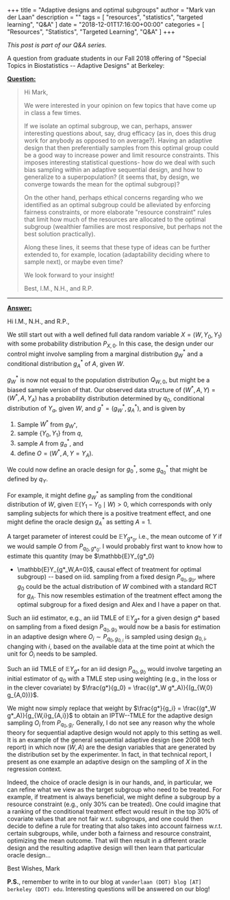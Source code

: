 +++
title = "Adaptive designs and optimal subgroups"
author = "Mark van der Laan"
description = ""
tags = [
    "resources",
    "statistics",
    "targeted learning",
    "Q&A"
]
date = "2018-12-01T17:16:00+00:00"
categories = [
    "Resources",
    "Statistics",
    "Targeted Learning",
    "Q&A"
]
+++

_This post is part of our Q&A series._

A question from graduate students in our Fall 2018 offering of "Special Topics
in Biostatistics -- Adaptive Designs" at Berkeley:

<u>**Question:**</u>

> Hi Mark,
>
> We were interested in your opinion on few topics that have come up in class
> a few times.
>
> If we isolate an optimal subgroup, we can, perhaps, answer interesting
> questions about, say, drug efficacy (as in, does this drug work for anybody
> as opposed to on average?). Having an adaptive design that then
> preferentially samples from this optimal group could be a good way to increase
> power and limit resource constraints. This imposes interesting statistical
> questions- how do we deal with such bias sampling within an adaptive
> sequential design, and how to generalize to a superpopulation? (it seems that,
> by design, we converge towards the mean for the optimal subgroup)?
>
> On the other hand, perhaps ethical concerns regarding who we identified as
> an optimal subgroup could be alleviated by enforcing fairness constraints, or
> more elaborate "resource constraint" rules that limit how much of the
> resources are allocated to the optimal subgroup (wealthier families are most
> responsive, but perhaps not the best solution practically).
>
> Along these lines, it seems that these type of ideas can be further extended
> to, for example, location (adaptability deciding where to sample next), or
> maybe even time?
>
> We look forward to your insight!
>
> Best,
> I.M., N.H., and R.P.


---


<u>**Answer:**</u>

Hi I.M., N.H., and R.P.,

We still start out with a well defined full data random variable
$X=(W,Y_0,Y_1)$ with some probability distribution $P_{X,0}$. In this case, the
design under our control might involve sampling from a marginal distribution
$g^*_W$ and a conditional distribution $g^*_A$ of $A$, given $W$.

$g^*_W$ is now not equal to the population distribution $Q_{W,0}$, but might
be a biased sample version of that. Our observed data structure of
$(W^*, A, Y) = (W^*, A, Y_A)$ has a probability distribution determined by
$q_0$, conditional distribution of $Y_a$, given $W$, and $g^*=(g^*_W, g^*_A)$,
and is given by
1. Sample $W^*$ from $g_{W^*}$,
2. sample $\{Y_0, Y_1\}$ from $q$,
3. sample $A$ from $g^*_a$, and
4. define $O = (W^*, A, Y = Y_A)$.

We could now define an oracle design for $g^*_0$, some $g^*_{q_0}$ that might
be defined by $q_Y$.

For example, it might define $g^*_W$ as sampling from the conditional
distribution of $W$, given $\mathbb{E}(Y_1 - Y_0 \mid W) > 0$, which corresponds
with only sampling subjects for which there is a positive treatment effect, and
one might define the oracle design $g^*_{A}$ as setting $A = 1$.

A target parameter of interest could be $\mathbb{E}Y_{g*_0}$, i.e., the mean
outcome of $Y$ if we would sample $O$ from $P_{q_0,g*_0}$. I would probably
first want to know how to estimate this quantity (may be $\mathbb{E}Y_{g*_0}
- \mathbb{E}Y_{g*_W,A=0}$, causal effect of treatment for optimal subgroup)
-- based on iid. sampling from a fixed design $P_{q_0,g_0}$, where $g_0$ could
be the actual distribution of $W$ combined with a standard RCT for $g_A$. This
now resembles estimation of the treatment effect among the optimal subgroup for
a fixed design and Alex and I have a paper on that.

Such an iid estimator, e.g., an iid TMLE of $\mathbb{E}Y_{g*}$ for a given
design $g*$ based on sampling from a fixed design $P_{q_0,g_0}$ would now be
a basis for estimation in an adaptive design where $O_i \sim P_{q_0,g_{0,i}}$ is
sampled using design $g_{0,i}$, changing with $i$, based on the available data
at the time point at which the unit for $O_i$ needs to be sampled.

Such an iid TMLE of $\mathbb{E}Y_{g*}$ for an iid design $P_{q_0,g_0}$ would
involve targeting an initial estimator of $q_0$ with a TMLE step using weighting
(e.g., in the loss or in the clever covariate) by $\frac{g*}{g_0} = \frac{(g*_W
g*_A)}{(g_{W,0} g_{A,0})}$.

We might now simply replace that weight by $\frac{g*}{g_i} = \frac{(g*_W
g*_A)}{g_{W,i}g_{A,i}}$ to obtain an IPTW--TMLE for the adaptive design sampling
$O_i$ from $P_{q_0,g_i}$. Generally, I do not see any reason why the whole
theory for sequential adaptive design would not apply to this setting as well.
It is an example of the general sequential adaptive design (see 2008 tech
report) in which now $(W,A)$ are the design variables that are generated by the
distribution set by the experimenter. In fact, in that technical report,
I present as one example an adaptive design on the sampling of $X$ in the
regression context.

Indeed, the choice of oracle design is in our hands, and, in particular, we can
refine what we view as the target subgroup who need to be treated. For example,
if treatment is always beneficial, we might define a subgroup by a resource
constraint (e.g., only 30% can be treated). One could imagine that a ranking of
the conditional treatment effect would result in the top 30% of covariate values
that are not fair w.r.t. subgroups, and one could then decide to define a rule
for treating that also takes into account fairness w.r.t. certain subgroups,
while, under both a fairness and resource constraint, optimizing the mean
outcome. That will then result in a different oracle design and the resulting
adaptive design will then learn that particular oracle design...

Best Wishes,
Mark

__P.S.__, remember to write in to our blog at `vanderlaan (DOT) blog [AT]
berkeley (DOT) edu`. Interesting questions will be answered on our blog!

